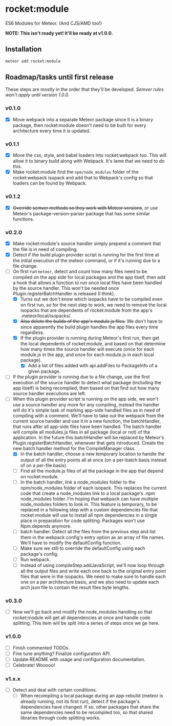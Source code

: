 rocket:module
=============

ES6 Modules for Meteor. (And CJS/AMD too!)

**NOTE: This isn't ready yet! It'll be ready at v1.0.0.**

Installation
------------

```sh
meteor add rocket:module
```

Roadmap/tasks until first release
---------------------------------

These steps are mostly in the order that they'll be developed. *Semver rules won't
apply until version 1.0.0.*

### v0.1.0
- [x] Move webpack into a separate Meteor package since it is a binary package,
      then rocket:module doesn't need to be built for every architecture every
      time it is updated.

### v0.1.1
- [x] Move the css, style, and babel loaders into rocket:webpack too. This will
      allow it to binary build along with Webpack. It's lame that we need to do
      this.
- [x] Make rocket:module find the `npm/node_modules` folder of the
      rocket:webpack isopack and add that to Webpack's config so that loaders can
      be found by Webpack.

### v0.1.2
- [x] ~~Override semver methods so they work with Meteor versions~~, or use Meteor's
      package-version-parser package that has some similar functions.

### v0.2.0
- [x] Make rocket:module's source handler simply prepend a comment that the
      file is in need of compiling.
- [x] Detect if the build plugin provider script is running for the first time
      at the initial execution of the meteor command, or if it's running due to a file
      change.
- [ ] On first run `meteor`, detect and count how many files need to be compiled on the app side for
      local packages and the app itself, then add a hook that allows a function to
      run once local files have been handled by the source handler. This won't be
      needed once Plugin.registerBatchHandler is released (I think).
  - [x] Turns out we don't know which isopacks have to be compiled even on
        first run, so for the next step to work, we need to remove the local isopacks
        that are dependents of rocket:module from the app's .meteor/local/isopacks/.
  - [x] ~~Also delete the builds of the app's module.js files.~~ We don't have to since apparently
        the build plugin handles the app files every time regardless.
  - [x] If the plugin provider is running during Meteor's first run, then get
        the local dependents of rocket:module, and based on that determine how many
        times the source handler will execute (once for each module.js in the app, and
        once for each module.js in each local package).
    - [x] Add a list of files added with api.addFiles to PackageInfo of a given package.
- [ ] If the plugin provider is running due to a file change, use the first execution of
      the source handler to detect what package (including the app itself) is being
      recompiled, then based on that find out how many source handler executions
      are left.
- [ ] When this plugin provider script is running on the app side, we won't use
      a source handler any more for any compiling, instead the handler will do it's
      simple task of marking app-side handled files as in need of compiling with a
      comment. We'll have to take out the webpack from the current source handler and
      use it in a new function, the batchHandler, that runs after all app-side files
      have been handled. The batch handler will compile all modules.js files in all
      package (local or not) of the application. In the future this batchHandler will
      be replaced by Meteor's Plugin.registerBatchHandler, whenever that gets
      introduced. Create the new batch handler method for the CompileManager class.
  - [x] In the batch handler, choose a new temporary location to handle the
        output of all the entry points all at once (on a per-batch basis instead
        of on a per-file basis).
  - [ ] Find all the module.js files of all the package in the app that depend
        on rocket:module.
  - [ ] In the batch handler, link a node_modules folder to the npm/node_modules
        folder of each isopack. This replaces the current code that create a
        node_modules link to a local package's .npm node_modules folder. I'm
        hoping that webpack can have multiple node_modules folders to look in.
        This feature is temporary, to be replaced in a following step with a
        custom dependencies file that rocket:module will use to install all npm
        dependencies in a single place in preparation for code splitting.
        Packages won't use Npm.depends anymore.
  - [ ] batch handler: Detect all the files from the previous step and list them in the
        webpack config's entry option as an array of file names. We'll have to
        modify the defaultConfig function.
  - [ ] Make sure we still to override the defaultConfig using each package's config.
  - [ ] Run webpack.
  - [ ] Instead of using compileStep.addJavaScript, we'll now loop through all
        the output files and write each one back to the original entry point
        files that were in the isopacks. We need to make sure to handle each
        one on a per architecture basis, and we also need to update each arch
        json file to contain the result files byte lengths.

### v0.3.0
- [ ] Now we'll go back and modify the node_modules handling so that
      rocket:module will get all dependencies at once and handle code splitting.
      This item will be split into a series of steps once we ge here.

### v1.0.0
- [ ] Finish commented TODOs.
- [ ] Fine tune anything? Finalize configuration API.
- [ ] Update README with usage and configuration documentation.
- [ ] Celebrate! Wooooo!

### v1.x.x
- [ ] Detect and deal with certain conditions.
  - [ ] When recompiling a local package during an app-rebuild (meteor is already
        running, not its first run), detect if the package's dependencies have
        changed. If so, other packages that share the same dependencies need to be
        recompiled too, so that shared libraries through code splitting works.
